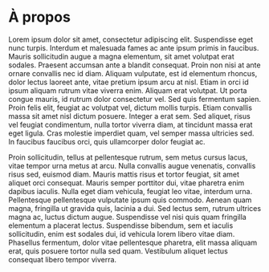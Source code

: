 # À propos
Lorem ipsum dolor sit amet, consectetur adipiscing elit. Suspendisse eget nunc turpis. Interdum et malesuada fames ac ante ipsum primis in faucibus. Mauris sollicitudin augue a magna elementum, sit amet volutpat erat sodales. Praesent accumsan ante a blandit consequat. Proin non nisi at ante ornare convallis nec id diam. Aliquam vulputate, est id elementum rhoncus, dolor lectus laoreet ante, vitae pretium ipsum arcu at nisl. Etiam in orci id ipsum aliquam rutrum vitae viverra enim. Aliquam erat volutpat. Ut porta congue mauris, id rutrum dolor consectetur vel. Sed quis fermentum sapien. Proin felis elit, feugiat ac volutpat vel, dictum mollis turpis. Etiam convallis massa sit amet nisl dictum posuere. Integer a erat sem. Sed aliquet, risus vel feugiat condimentum, nulla tortor viverra diam, at tincidunt massa erat eget ligula. Cras molestie imperdiet quam, vel semper massa ultricies sed. In faucibus faucibus orci, quis ullamcorper dolor feugiat ac.

Proin sollicitudin, tellus at pellentesque rutrum, sem metus cursus lacus, vitae tempor urna metus at arcu. Nulla convallis augue venenatis, convallis risus sed, euismod diam. Mauris mattis risus et tortor feugiat, sit amet aliquet orci consequat. Mauris semper porttitor dui, vitae pharetra enim dapibus iaculis. Nulla eget diam vehicula, feugiat leo vitae, interdum urna. Pellentesque pellentesque vulputate ipsum quis commodo. Aenean quam magna, fringilla ut gravida quis, lacinia a dui. Sed lectus sem, rutrum ultrices magna ac, luctus dictum augue. Suspendisse vel nisi quis quam fringilla elementum a placerat lectus. Suspendisse bibendum, sem et iaculis sollicitudin, enim est sodales dui, id vehicula lorem libero vitae diam. Phasellus fermentum, dolor vitae pellentesque pharetra, elit massa aliquam erat, quis posuere tortor nulla sed quam. Vestibulum aliquet lectus consequat libero tempor viverra.
